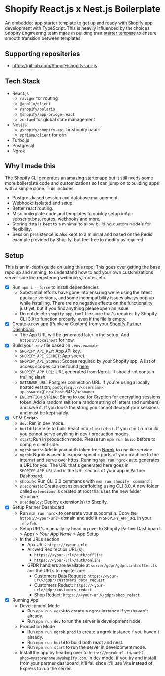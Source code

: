 # Shopify React.js x Nest.js Boilerplate

An embedded app starter template to get up and ready with Shopify app development with TypeScript. This is heavily influenced by the choices Shopify Engineering team made in building their [starter template](https://github.com/Shopify/shopify-app-template-node) to ensure smooth transition between templates.

## Supporting repositories

- https://github.com/Shopify/shopify-api-js

## Tech Stack

- React.js
  - `raviger` for routing
  - `@apollo/client`
  - `@shopify/polaris`
  - `@shopify/app-bridge-react`
  - `zustand` for global state management
- Nest.js
  - `@shopify/shopify-api` for shopify oauth
  - `@prisma/client` for orm
- Turbo.js
- Postgresql
- Ngrok

## Why I made this

The Shopify CLI generates an amazing starter app but it still needs some more boilerplate code and customizations so I can jump on to building apps with a simple clone. This includes:

- Postgres based session and database management.
- Webhooks isolated and setup.
- Better react routing.
- Misc boilerplate code and templates to quickly setup inApp subscriptions, routes, webhooks and more.
- Storing data is kept to a minimal to allow building custom models for flexibility.
- Session persistence is also kept to a minimal and based on the Redis example provided by Shopify, but feel free to modify as required.

## Setup

This is an in-depth guide on using this repo. This goes over getting the base repo up and running, to understand how to add your own customizations server side like registering webhooks, routes, etc.

- [x] Run `npm i --force` to install dependencies.
  - Substantial efforts have gone into ensuring we're using the latest package versions, and some incompatibility issues always pop up while installing. There are no negative effects on the functionality just yet, but if you find anything please open an issue.
  - Do not delete `shopify.app.toml` file since that's required by Shopify CLI 3.0 to function properly, even if the file is empty.
- [x] Create a new app (Public or Custom) from your [Shopify Partner Dashboard](https://partners.shopify.com).
  - The App URL will be generated later in the setup. Add `https://localhost` for now.
- [x] Build your `.env` file based on `.env.example`
  - `SHOPIFY_API_KEY`: App API key.
  - `SHOPIFY_API_SECRET`: App secret.
  - `SHOPIFY_API_SCOPES`: Scopes required by your Shopify app. A list of access scopes can be found [here](https://shopify.dev/api/usage/access-scopes)
  - `SHOPIFY_APP_URL`: URL generated from Ngrok. It should not contain trailing slash.
  - `DATABASE_URL`: Postgres connection URL. If you're using a locally hosted version, `postgresql://<username>:<password>@localhost:5432/<dbname>`
  - `ENCRYPTION_STRING`: String to use for Cryption for encrypting sessions token. Add a random salt (or a random string of letters and numbers) and save it. If you loose the string you cannot decrypt your sessions and must be kept safely.
- [x] NPM Scripts
  - `dev`: Run in dev mode.
  - `build`: Use Vite to build React into `client/dist`. If you don't run build, you cannot serve anything in dev / production modes.
  - `start`: Run in production mode. Please run `npm run build` before to compile client side.
  - `ngrok:auth`: Add in your auth token from [Ngrok](https://ngrok.com) to use the service.
  - `ngrok`: Ngrok is used to expose specific ports of your machine to the internet and serve over https. Running `npm run ngrok` auto generates a URL for you. The URL that's generated here goes in `SHOPIFY_APP_URL` and in the URL section of your app in Partner Dashboard.
  - `shopify`: Run CLI 3.0 commands with `npm run shopify [command]`;
  - `s:e:create`: Create extension scaffolding using CLI 3.0. A new folder called `extensions` is created at root that uses the new folder structure.
  - `s:e:deploy`: Deploy extension(s) to Shopify.
- [x] Setup Partner Dashboard
  - Run `npm run ngrok` to generate your subdomain. Copy the `https://<your-url>` domain and add it in `SHOPIFY_APP_URL` in your `.env` file.
  - Setup URL's manually by heading over to Shopify Partner Dashboard > Apps > _Your App Name_ > App Setup
  - In the URLs section
    - App URL: `https://<your-url>`
    - Allowed Redirection URL(s):
      - `https://<your-url>/auth/offline`
      - `https://<your-url>/auth/online`
    - GPDR handlers are available at `server/gdpr/gdpr.controller.ts` and the URLs to register are:
      - Customers Data Request: `https://<your-url>/gdpr/customers_data_request`
      - Customers Redact: `https://<your-url>/gdpr/customers_redact`
      - Shop Redact: `https://<your-url>/gdpr/shop_redact`
- [x] Running App
  - Development Mode
    - Run `npm run ngrok` to create a ngrok instance if you haven't already.
    - Run `npm run dev` to run the server in development mode.
  - Production Mode
    - Run `npm run ngrok:prod` to create a ngrok instance if you haven't already.
    - Run `npm run build` to build both react and nest.
    - Run `npm run start` to run the server in development mode.
  - Install the app by heading over to `https://ngrokurl.io/auth?shop=mystorename.myshopify.com`. In dev mode, if you try and install from your partner dashboard, it'll fail since it'll use Vite instead of Express to run the server.
